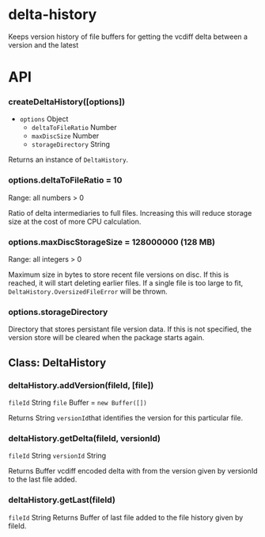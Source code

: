 # delta-history
Keeps version history of file buffers for getting the vcdiff delta between a version and the latest

# API
### createDeltaHistory([options])
* `options` Object
  * `deltaToFileRatio` Number
  * `maxDiscSize` Number
  * `storageDirectory` String
 
Returns an instance of `DeltaHistory`.

### options.deltaToFileRatio = 10
Range: all numbers > 0

Ratio of delta intermediaries to full files. Increasing this will reduce storage size at the cost of more CPU calculation.

### options.maxDiscStorageSize = 128000000 (128 MB)
Range: all integers > 0

Maximum size in bytes to store recent file versions on disc. If this is reached, it will start deleting earlier files. If a single file is too large to fit,  `DeltaHistory.OversizedFileError` will be thrown.

### options.storageDirectory
Directory that stores persistant file version data. If this is not specified, the version store will be cleared when the package starts again.

## Class: DeltaHistory
### deltaHistory.addVersion(fileId, [file])
`fileId` String
`file` Buffer = `new Buffer([])`

Returns String `versionId`that identifies the version for this particular file.

### deltaHistory.getDelta(fileId, versionId)
`fileId` String
`versionId` String

Returns Buffer vcdiff encoded delta with from the version given by versionId to the last file added.

### deltaHistory.getLast(fileId)
`fileId` String
Returns Buffer of last file added to the file history given by fileId.
